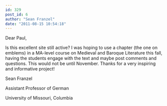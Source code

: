 ```yaml
---
id: 329
post_id: 6
author: "Sean Franzel"
date: "2011-08-15 10:54:18"
---
```

Dear Paul,






Is this excellent site still active? I was hoping to use a chapter (the one on emblems) in a MA-level course on Medieval and Baroque Literature this fall, having the students engage with the text and maybe post comments and questions. This would not be until November. Thanks for a very inspiring and informative project! 



Sean Franzel

Assistant Professor of German

University of Missouri, Columbia

